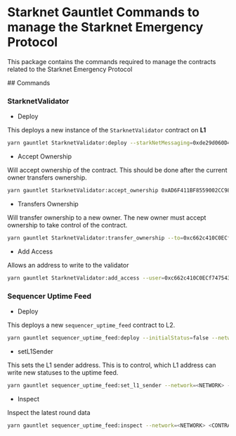 # Starknet Gauntlet Commands to manage the Starknet Emergency Protocol

This package contains the commands required to manage the contracts related to the Starknet Emergency Protocol

## Commands

### StarknetValidator

- Deploy

This deploys a new instance of the `StarknetValidator` contract on **L1**

```bash
yarn gauntlet StarknetValidator:deploy --starkNetMessaging=0xde29d060D45901Fb19ED6C6e959EB22d8626708e --configAC=0x42f4802128C56740D77824046bb13E6a38874331 --gasPriceL1Feed=0xdcb95Cd00d32d02b5689CE020Ed67f4f91ee5942 --source=0x42f4802128C56740D77824046bb13E6a38874331 --gasEstimate=0 --l2Feed=0x0646bbfcaab5ead1f025af1e339cb0f2d63b070b1264675da9a70a9a5efd054f --network=
```

- Accept Ownership

Will accept ownership of the contract. This should be done after the current owner transfers ownership.

```bash
yarn gauntlet StarknetValidator:accept_ownership 0xAD6F411BF8559002CC9800A2E9aA87A0ff1b464e --network=<NETWORK>
```

- Transfers Ownership

Will transfer ownership to a new owner. The new owner must accept ownership to take control of the contract.

```bash
yarn gauntlet StarknetValidator:transfer_ownership --to=0xc662c410C0ECf747543f5bA90660f6ABeBD9C8c4 0xAD6F411BF8559002CC9800A2E9aA87A0ff1b464e --network=<NETWORK>
```

- Add Access

Allows an address to write to the validator

```bash
yarn gauntlet StarknetValidator:add_access --user=0xc662c410C0ECf747543f5bA90660f6ABeBD9C8c4 0x6B5b7121C4F4B186e8C018a65CF379260B0Dba04 --network=<NETWORK>
```

### Sequencer Uptime Feed

- Deploy

This deploys a new `sequencer_uptime_feed` contract to L2.

```bash
yarn gauntlet sequencer_uptime_feed:deploy --initialStatus=false --network=<NETWORK>
```

- setL1Sender

This sets the L1 sender address. This is to control, which L1 address can write new statuses to the uptime feed.

```bash
yarn gauntlet sequencer_uptime_feed:set_l1_sender --network=<NETWORK> --address=0x31982C9e5edd99bb923a948252167ea4BbC38AC1 0x0646bbfcaab5ead1f025af1e339cb0f2d63b070b1264675da9a70a9a5efd054f
```

- Inspect 

Inspect the latest round data

```bash
yarn gauntlet sequencer_uptime_feed:inspect --network=<NETWORK> <CONTRACT_ADDRESS>
```

